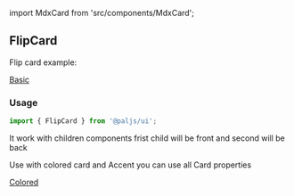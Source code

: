 import MdxCard from 'src/components/MdxCard';

<MdxCard>

## FlipCard

Flip card example:

[Basic](demo://Basic.tsx)

### Usage

```js
import { FlipCard } from '@paljs/ui';
```

It work with children components frist child will be front and second will be back

Use with colored card and Accent you can use all Card properties

[Colored](demo://Colored.tsx)

</MdxCard>